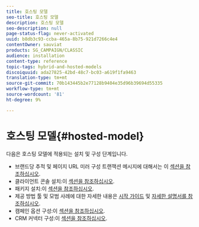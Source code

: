 ```yaml
---
title: 호스팅 모델
seo-title: 호스팅 모델
description: 호스팅 모델
seo-description: null
page-status-flag: never-activated
uuid: b8db3c93-ccba-465a-8b75-921d7266c4e4
contentOwner: sauviat
products: SG_CAMPAIGN/CLASSIC
audience: installation
content-type: reference
topic-tags: hybrid-and-hosted-models
discoiquuid: ada27825-42bd-48c7-bc03-a619f1fa9463
translation-type: tm+mt
source-git-commit: 70b143445b2e77128b9404e35d96b39694d55335
workflow-type: tm+mt
source-wordcount: '81'
ht-degree: 9%

---
```



# 호스팅 모델{#hosted-model}

다음은 호스팅 모델에 적용되는 설치 및 구성 단계입니다.

* 브랜드당 추적 및 페이지 URL 미러 구성 트랜잭션 메시지에 대해서는 이 [섹션을 참조하십시오](../../message-center/using/configuring-multibranding.md).
* 클라이언트 콘솔 설치:이 [섹션을 참조하십시오](../../installation/using/installing-the-client-console.md).
* 패키지 설치:이 [섹션을 참조하십시오](../../installation/using/installing-campaign-standard-packages.md).
* 제공 방법 툴 및 모범 사례에 대한 자세한 내용은 [시작 가이드](../../delivery/using/deliverability-key-points.md) 및 [자세한 설명서를 참조하십시오](../../delivery/using/about-deliverability.md).
* 캠페인 옵션 구성:이 [섹션을 참조하십시오](../../installation/using/configuring-campaign-options.md).
* CRM 커넥터 구성:이 [섹션을 참조하십시오](../../platform/using/crm-connectors.md).

